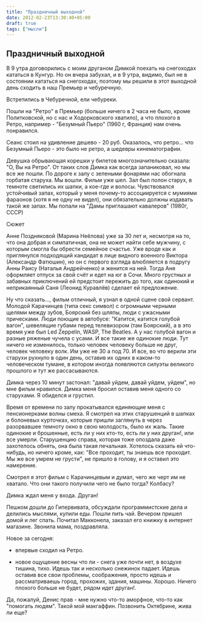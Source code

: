 ```yaml
---
title: "Праздничный выходной"
date: 2012-02-23T13:30:40+05:00
draft: true
tags: ["мысли"]
---
```


## Праздничный выходной

В 9 утра договорились с моим друганом Димкой поехать на снегоходах кататься в Кунгур.
Но он вчера забухал, и в 9 утра, видимо, был не в состоянии кататься на снегоходах, поэтому мы решили в этот выходной день сходить в наш Премьер и чебуречную.

Встретились в Чебуречной, ели чебуреки.

Пошли на "Ретро" в Премьер (больше ничего в 2 часа не было, кроме Политковской, но с нас и Ходорковского хватило), а что плохого в Ретро, например - "Безумный Пьеро" (1960 г, Франция) нам очень понравился. 

Сеанс стоил на удивление дешево - 20 руб. Оказалось, что ретро... что Безумный Пьеро - это было не ретро, а шедевры кинематографии.

Девушка обрывающая корешки у билетов многозначительно сказала: "О, Вы на Ретро".
От таких слов Димка как всегда запаниковал, но мы все же пошли. По дороге к залу с зелеными фонарями нас обогнала горбатая старуха.
Мы вошли. Фильм уже шел. Зал был полон старух, в темноте светились их шапки, а кое-где и волосы. Чувствовался устойчивый запах, который у меня почему-то ассоциируется с мумиями фараонов (хотя я не одну не видел), они обязательно должны издавать такой же запах.
Мы попали на "Дамы приглашают кавалеров" (1980г, СССР)

Сюжет

Анне Поздняковой (Марина Неёлова) уже за 30 лет и, несмотря на то, что она добрая и симпатичная, она не может найти себе мужчину, с которым смогла бы обрести семейное счастье. Уже вроде как и приглянулся подходящий кандидат в лице видного военного Виктора (Александр Фатюшин), но он с первого взгляда влюбляется в подругу Анны Раису (Наталья Андрейченко) и женится на ней. Тогда Аня оформляет отпуск за свой счёт и едет на юг в Сочи. Много грустных и забавных приключений ей предстоит пережить до того, как одинокий и неприкаянный Саня (Леонид Куравлёв) сделает ей предложение.

Ну что сказать..., фильм отличный, я узнал в одной сцене свой сервант. Молодой Карачинцев (типа секс символ) с огромными черными щелями между зубов, Боярский без шляпы, люди с ужасными прическами. Люди поющие в автобусе: "Катится, катится голубой вагон", шевелящие губами перед телевизором (там Боярский), а в это время уже был Led Zeppelin, WASP, The Beatles. А у нас голубой вагон и разные ряженые чучела с усами.
И все такие же одинокие люди. 
Тут ничего не изменилось, только человек человеку больше не друг, человек человеку волк. Им уже не 30 а под 70. 
И все, во что верили эти старухи рухнуло в один день, оставив их одних в каком-то человеческом тумане, в котором иногда появляются силуэты великого прошлого и тут же рассасываются. 

Димка через 10 минут застонал: "давай уйдем, давай уйдем, уйдем", но мне фильм нравился. 
Димка меня бросил оставив меня одного со старухами. Я обиделся и грустил.

Время от времени по залу прокатывался единяющие меня с пенсионерками волны смеха. 
Я смотрел на этих старушенций в шапках и болоневых курточках, которые пришли заглянуть в через разорвавшее темноту окно в свою молодость, было их жаль. 
Такие одинокие и брошенные, есть ли у них кто-то, есть ли у них друган!, или все умерли.
Старушенцию справа, которая тоже опоздала даже захотелось обнять, она была такая печальная. Хотелось сказать ей что-нибудь, но ничего кроме, как: "Все проходит, ты знаешь все проходит. Мы же все умрем не грусти", не пришло в голову, и я оставил это намерение.

Смотрел я этот фильм с Карачинцевым и думал, чего же черт им не хватало. Что они такого получили чего не было тогда? Колбасу?

Димка ждал меня у входа. Друган!

Пешком дошли до Гипервивата, обсуждали программистские дела и делились мыслями, купили еды. Пошли пить чай.
Вечером пришел домой и лег спать. Почитал Макконела, заказал его книжку в интернет магазине. Звонила мама, поздравляла.

Новое за сегодня:

- впервые сходил на Ретро.

- новое ощущение весны что ли - снега уже почти нет, в воздухе тишина, тихо. Идешь так и несколько снежинок падает. Идешь оставив все свои проблемы, соображения, просто идешь и рассматриваешь город, прохожих, здания, машины. Хорошо. Ничего плохого больше не будет, рядом идет друган!.

Да, пожалуй, Денис прав - мне нужно что-то аморфное, что-то как "помогать людям".
Такой мой макгаффин. Позвонить Октябрине, жива ли еще?